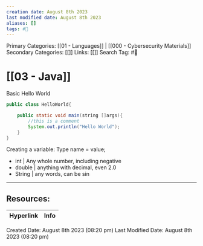 ```yaml
---
creation date: August 8th 2023
last modified date: August 8th 2023
aliases: []
tags: #📖
---
```


Primary Categories: [[01 - Languages]] | [[000 - Cybersecurity Materials]]
Secondary Categories: [[]] 
Links: [[]] 
Search Tag: #📖  

# [[03 - Java]]  

Basic Hello World

```java
public class HelloWorld{

	public static void main(string []args){
		//this is a comment
		System.out.println("Hello World");
	}
}
```

Creating a variable: Type name = value;
- int | Any whole number, including negative
- double | anything with decimal, even 2.0
- String | any words, can be sin

___

## Resources:

| Hyperlink | Info |
| --------- | ---- |


Created Date: August 8th 2023 (08:20 pm) 
Last Modified Date: August 8th 2023 (08:20 pm)
